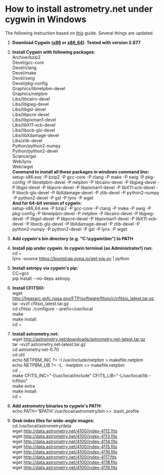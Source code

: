 # How to install astrometry.net under cygwin in Windows

The following instruction based on [this](https://sites.google.com/site/jmastronomy/Software/astrometry-net-setup) guide. Several things are updated.

1. **Download Cygwin ([x86](https://www.cygwin.com/setup-x86.exe) or [x86_64](https://www.cygwin.com/setup-x86.exe)). Tested with version 2.877**

2. **Install Cygwin with following packages:**  
Archive/bzip2  
Devel/gcc-core  
Devel/clang  
Devel/make  
Devel/swig  
Devel/pkg-config  
Graphics/libnetpbm-devel  
Graphics/netpbm  
Libs/libcairo-devel  
Libs/libjpeg-devel  
Libs/libgsl-devel  
Libs/libpcre-devel  
Libs/libpixman1-devel  
Libs/libX11-xcb-devel  
Libs/libxcb-glx-devel  
Libs/libXdamage-devel  
Libs/zlib-devel  
Python/python2-numpy  
Python/python2-devel  
Science/gsl  
Web/lynx  
Web/wget  
**Command to install all these packages in windows command line:**  
setup-x86.exe -P bzip2 -P gcc-core -P clang -P make -P swig -P pkg-config -P libnetpbm-devel -P netpbm -P libcairo-devel -P libjpeg-devel -P libgsl-devel -P libpcre-devel -P libpixman1-devel -P libX11-xcb-devel -P libxcb-glx-devel -P libXdamage-devel -P zlib-devel -P python2-numpy -P python2-devel -P gsl -P lynx -P wget  
**And for 64-bit version of cygwin:**  
setup-x86_64.exe -P bzip2 -P gcc-core -P clang -P make -P swig -P pkg-config -P libnetpbm-devel -P netpbm -P libcairo-devel -P libjpeg-devel -P libgsl-devel -P libpcre-devel -P libpixman1-devel -P libX11-xcb-devel -P libxcb-glx-devel -P libXdamage-devel -P zlib-devel -P python2-numpy -P python2-devel -P gsl -P lynx -P wget  
3. **Add cygwin's bin directory (e.g. "C:\cygwin\bin") to PATH**  

4. **Install pip under cygwin. In cygwin terminal (as Administrator!) run:**  
cd ~  
lynx -source https://bootstrap.pypa.io/get-pip.py | python

5. **Install astropy via cygwin's pip:**  
CC=gcc  
pip install --no-deps astropy

6. **Install CFITSIO:**  
wget http://heasarc.gsfc.nasa.gov/FTP/software/fitsio/c/cfitsio_latest.tar.gz  
tar -xvzf cfitsio_latest.tar.gz  
cd cfitsio
./configure --prefix=/usr/local  
make  
make install  
cd ~  

7. **Install astrometry.net:**  
wget http://astrometry.net/downloads/astrometry.net-latest.tar.gz  
tar -xvzf astrometry.net-latest.tar.gz  
cd astrometry.net-0.70  
cd util  
echo NETPBM_INC ?= -I /usr/include/netpbm > makefile.netpbm  
echo NETPBM_LIB ?= -L. -lnetpbm >> makefile.netpbm  
cd ..  
make CFITS_INC="-I/usr/local/include" CFITS_LIB="-L/usr/local/lib -lcfitsio"  
make extra  
make install  
cd ~  

8. **Add astrometry binaries to cygwin's PATH:**  
echo PATH='$PATH':/usr/local/astrometry/bin >> .bash_profile  

9. **Grab index files for wide-angle images:**  
cd /usr/local/astrometry/data  
wget http://data.astrometry.net/4100/index-4112.fits  
wget http://data.astrometry.net/4100/index-4113.fits  
wget http://data.astrometry.net/4100/index-4114.fits  
wget http://data.astrometry.net/4100/index-4115.fits  
wget http://data.astrometry.net/4100/index-4116.fits  
wget http://data.astrometry.net/4100/index-4117.fits  
wget http://data.astrometry.net/4100/index-4118.fits  
wget http://data.astrometry.net/4100/index-4119.fits  
